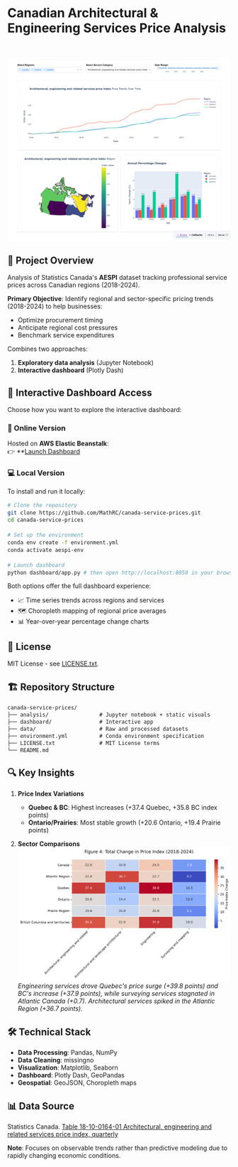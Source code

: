 # Canadian Architectural & Engineering Services Price Analysis
<br>

![Dashboard Screenshot](analysis/assets/interactive_dashboard_readme.png)

## 📌 Project Overview
Analysis of Statistics Canada's **AESPI** dataset tracking professional service prices across Canadian regions (2018-2024). 

**Primary Objective**: Identify regional and sector-specific pricing trends (2018-2024) to help businesses:
- Optimize procurement timing
- Anticipate regional cost pressures
- Benchmark service expenditures

Combines two approaches:
1. **Exploratory data analysis** (Jupyter Notebook)
2. **Interactive dashboard** (Plotly Dash)


## 🚀 Interactive Dashboard Access

Choose how you want to explore the interactive dashboard:

### 🔗 Online Version  
Hosted on **AWS Elastic Beanstalk**:  
👉 **[Launch Dashboard](http://canada-service-prices.eba-syppj3bg.us-east-1.elasticbeanstalk.com)


### 💻 Local Version  
To install and run it locally:

```bash
# Clone the repository
git clone https://github.com/MathRC/canada-service-prices.git
cd canada-service-prices

# Set up the environment
conda env create -f environment.yml
conda activate aespi-env

# Launch dashboard
python dashboard/app.py # then open http://localhost:8050 in your browser
```


Both options offer the full dashboard experience:
- 📈 Time series trends across regions and services  
- 🗺️ Choropleth mapping of regional price averages  
- 📊 Year-over-year percentage change charts


## 📜 License
MIT License - see [LICENSE.txt](LICENSE.txt).


## 🏗️ Repository Structure
```
canada-service-prices/
├── analysis/                # Jupyter notebook + static visuals
├── dashboard/               # Interactive app
├── data/                    # Raw and processed datasets
├── environment.yml          # Conda environment specification
├── LICENSE.txt              # MIT License terms
└── README.md
```

## 🔍 Key Insights
1. **Price Index Variations**
   - **Quebec & BC**: Highest increases (+37.4 Quebec, +35.8 BC index points)
   - **Ontario/Prairies**: Most stable growth (+20.6 Ontario, +19.4 Prairie points)

2. **Sector Comparisons**  
   ![Price Change Heatmap](analysis/figures/price_change_heatmap.png)  
   *Engineering services drove Quebec's price surge (+39.8 points) and BC's increase (+37.9 points), while surveying services stagnated in Atlantic Canada (+0.7). Architectural services spiked in the Atlantic Region (+36.7 points).*


## 🛠️ Technical Stack
- **Data Processing**: Pandas, NumPy
- **Data Cleaning**: missingno
- **Visualization**: Matplotlib, Seaborn
- **Dashboard**: Plotly Dash, GeoPandas
- **Geospatial**: GeoJSON, Choropleth maps


## 📊 Data Source
Statistics Canada. [Table 18-10-0164-01  Architectural, engineering and related services price index, quarterly](https://www150.statcan.gc.ca/t1/tbl1/en/tv.action?pid=1810016401)


**Note**: Focuses on observable trends rather than predictive modeling due to rapidly changing economic conditions.
